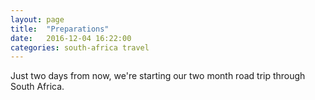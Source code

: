 ```yaml
---
layout: page
title:  "Preparations"
date:   2016-12-04 16:22:00
categories: south-africa travel
---
```


Just two days from now, we're starting our two month road trip through South Africa.
